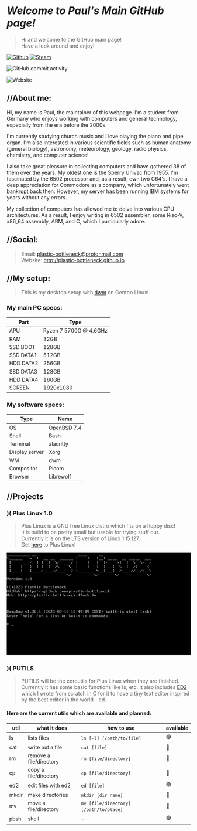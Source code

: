 # _Welcome to Paul's Main GitHub page!_

> Hi and welcome to the GitHub main page!  
> Have a look around and enjoy!  

[![Github](https://img.shields.io/badge/GitHub-100000?style=for-the-badge&logo=github&logoColor=white)](https://github.com/plastic-bottleneck)
[![Steam](https://img.shields.io/badge/Steam-000000?style=for-the-badge&logo=steam&logoColor=white)](https://steamcommunity.com/profiles/76561198884089827/)    

<img alt="GitHub commit activity" src="https://img.shields.io/github/commit-activity/y/plastic-bottleneck/plus-linux">  

![Website](https://img.shields.io/website?url=https%3A%2F%2Fplastic-bottleneck.github.io)  

## //About me:

Hi, 
my name is Paul, the maintainer of this webpage.
I'm a student from Germany who enjoys working with computers and general 
technology, especially from the era before the 2000s.

I'm currently studying church music and I love playing the piano and pipe organ. 
I'm also interested in various scientific fields such as human anatomy 
(general biology), astronomy, meteorology, geology, radio physics, chemistry, 
and computer science!

I also take great pleasure in collecting computers and have gathered 38 of them 
over the years. My oldest one is the Sperry Univac from 1955. 
I'm fascinated by the 6502 processor and, as a result, own two C64's. 
I have a deep appreciation for Commodore as a company, which unfortunately went 
bankrupt back then. However, my server has been running IBM systems 
for years without any errors.

My collection of computers has allowed me to delve into 
various CPU architectures. 
As a result, I enjoy writing in 6502 assembler, some Risc-V, 
x86_64 assembly, ARM, and C, which I particularly adore.

## //Social:
> Email: plastic-bottleneck@protonmail.com  
> Website: http://plastic-bottleneck.github.io 

## //My setup:

> This is my desktop setup with [dwm](https://github.com/plastic-bottleneck/dwm-rice) on Gentoo Linux!

### My main PC specs:

|Part|Type|
|---|---|
|APU|Ryzen 7 5700G @ 4.6GHz|
|RAM|32GB|
|SSD BOOT|128GB|
|SSD DATA1|512GB|
|HDD DATA2|256GB|
|SSD DATA3|128GB|
|HDD DATA4|160GB|
|SCREEN|1920x1080|

### My software specs:

|Type|Name|
|---|---|
|OS|OpenBSD 7.4|
|Shell|Bash|
|Terminal|alacritty|
|Display server|Xorg|
|WM|dwm|
|Compositor|Picom|
|Browser|Librewolf|

## //Projects 

### )( Plus Linux 1.0

> Plus Linux is a GNU free Linux distro which fits on a floppy disc!  
> It is build to be pretty small but usable for trying stuff out.  
> Currently it is on the LTS version of Linux 1.15.127.  
> Get [here](https://github.com/plastic-bottleneck/Plus-Linux) to Plus Linux!  

![plus](https://github.com/plastic-bottleneck/Plus-Linux/blob/main/src/Plus-Linux.png)

### )( PUTILS

> PUTILS will be the coreutils for Plus Linux when they are finished.
> Currently it has some basic functions like ls, etc.
> It also includes [ED2](https://github.com/plastic-bottleneck/ed2) which I wrote from scratch in C for it to have a tiny text editor inspired by the best editor in the world - ed.

#### Here are the current utils which are available and planned: 

|util|what it does|how to use|available|
|---|---|---|---|
|ls|lists files|`ls [-l] [/path/to/file]`|🟢|
|cat|write out a file|`cat [file]`|🔴|
|rm|remove a file/directory|`rm [file/directory]`|🔴|
|cp|copy a file/directory|`cp [file/directory]`|🔴|
|ed2|edit files with ed2|`ed [file]`|🟢|
|mkdir|make directories|`mkdir [dir name]`|🔴|
|mv|move a file/directory|`mv [file/directory] [/path/to/place]`|🔴|
|pbsh|shell|-|🟢|
